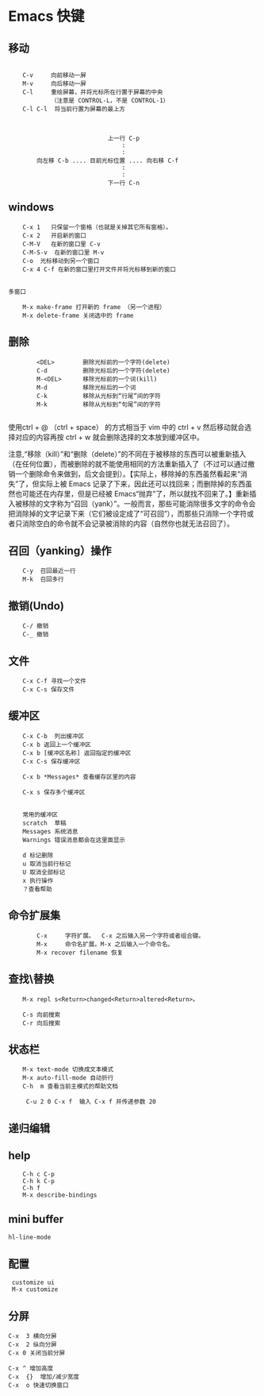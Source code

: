 #  Emacs 快键

## 移动
```

    C-v     向前移动一屏
    M-v     向后移动一屏
    C-l     重绘屏幕，并将光标所在行置于屏幕的中央
            （注意是 CONTROL-L，不是 CONTROL-1）
    C-l C-l  将当前行置为屏幕的最上方



                            上一行 C-p
                                :
                                :
        向左移 C-b .... 目前光标位置 .... 向右移 C-f
                                :
                                :
                            下一行 C-n

```

## windows 

```
    C-x 1   只保留一个窗格（也就是关掉其它所有窗格）。
    C-x 2   开启新的窗口
    C-M-V   在新的窗口里 C-v 
    C-M-S-v  在新的窗口里 M-v 
    C-o  光标移动到另一个窗口
    C-x 4 C-f 在新的窗口里打开文件并将光标移到新的窗口


多窗口

    M-x make-frame 打开新的 frame （另一个进程）
    M-x delete-frame 关闭选中的 frame 
```


## 删除

```
        <DEL>        删除光标前的一个字符(delete)
        C-d          删除光标后的一个字符(delete)
        M-<DEL>      移除光标前的一个词(kill)
        M-d          移除光标后的一个词
        C-k          移除从光标到“行尾”间的字符
        M-k          移除从光标到“句尾”间的字符
        

```
使用ctrl + @ （ctrl + space） 的方式相当于 vim 中的 ctrl + v  然后移动就会选择对应的内容再按 ctrl + w  就会删除选择的文本放到缓冲区中。

注意,“移除（kill）”和“删除（delete）”的不同在于被移除的东西可以被重新插入（在任何位置），而被删除的就不能使用相同的方法重新插入了（不过可以通过撤销一个删除命令来做到，后文会提到）。【实际上，移除掉的东西虽然看起来“消失”了，但实际上被 Emacs 记录了下来，因此还可以找回来；而删除掉的东西虽然也可能还在内存里，但是已经被 Emacs“抛弃”了，所以就找不回来了。】重新插入被移除的文字称为“召回（yank）”。一般而言，那些可能消除很多文字的命令会把消除掉的文字记录下来（它们被设定成了“可召回”），而那些只消除一个字符或者只消除空白的命令就不会记录被消除的内容（自然你也就无法召回了）。

## 召回（yanking）操作

```
    C-y  召回最近一行
    M-k  召回多行

```

## 撤销(Undo)

```
    C-/ 撤销
    C-_ 撤销

```

## 文件 


```
    C-x C-f 寻找一个文件
    C-x C-s 保存文件

```

## 缓冲区


```
    C-x C-b  列出缓冲区
    C-x b 返回上一个缓冲区
    C-x b [缓冲区名称] 返回指定的缓冲区
    C-x C-s 保存缓冲区

    C-x b *Messages* 查看缓存区里的内容

    C-x s 保存多个缓冲区


    常用的缓冲区
    scratch  草稿
    Messages 系统消息
    Warnings 错误消息都会在这里面显示 

    d 标记删除
    u 取消当前行标记
    U 取消全部标记
    x 执行操作
    ？查看帮助
```


## 命令扩展集
```
        C-x     字符扩展。  C-x 之后输入另一个字符或者组合键。
        M-x     命令名扩展。M-x 之后输入一个命令名。
        M-x recover filename 恢复
```

## 查找\替换

```
    M-x repl s<Return>changed<Return>altered<Return>。

    C-s 向前搜索 
    C-r 向后搜索
```

## 状态栏 

```
    M-x text-mode 切换成文本模式
    M-x auto-fill-mode 自动折行
    C-h  m 查看当前主模式的帮助文档

     C-u 2 0 C-x f  输入 C-x f 并传递参数 20

```

## 递归编辑


## help 

```
    C-h c C-p 
    C-h k C-p 
    C-h f 
    M-x describe-bindings
```


## mini buffer 

```
hl-line-mode
```

## 配置

```
 customize ui
 M-x customize
```

## 分屏

```
C-x  3 横向分屏
C-x  2 纵向分屏
C-x 0 关闭当前分屏

C-x ^ 增加高度
C-x  {}  增加/减少宽度
C-x  o 快速切换窗口
```
